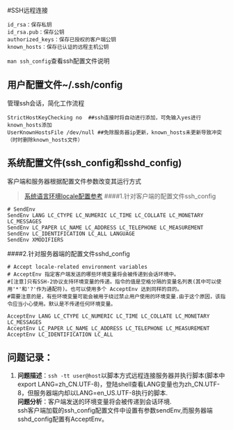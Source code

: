 #SSH远程连接


    id_rsa：保存私钥
    id_rsa.pub：保存公钥
    authorized_keys：保存已授权的客户端公钥
    known_hosts：保存已认证的远程主机公钥

`man ssh_config`查看ssh配置文件说明<br>

用户配置文件~/.ssh/config
---------------------
管理ssh会话，简化工作流程
```
StrictHostKeyChecking no  ##ssh连接时将自动进行添加，可免输入yes进行known_hosts添加
UserKnownHostsFile /dev/null ##免除服务器ip更新，known_hosts未更新导致冲突（时时删除known_hosts文件）
```

系统配置文件(ssh_config和sshd_config)
---------------
客户端和服务器根据配置文件参数改变其运行方式

> [系统语言环境locale配置参考](../env/locale.md)
####1.针对客户端的配置文件ssh_config
```
# SendEnv
SendEnv LANG LC_CTYPE LC_NUMERIC LC_TIME LC_COLLATE LC_MONETARY LC_MESSAGES
SendEnv LC_PAPER LC_NAME LC_ADDRESS LC_TELEPHONE LC_MEASUREMENT
SendEnv LC_IDENTIFICATION LC_ALL LANGUAGE
SendEnv XMODIFIERS
```

####2.针对服务器端的配置文件sshd_config
```
# Accept locale-related environment variables
# AcceptEnv 指定客户端发送的哪些环境变量将会被传递到会话环境中。
#[注意]只有SSH-2协议支持环境变量的传递。指令的值是空格分隔的变量名列表(其中可以使用'*'和'?'作为通配符)。也可以使用多个 AcceptEnv 达到同样的目的。
#需要注意的是，有些环境变量可能会被用于绕过禁止用户使用的环境变量.由于这个原因，该指令应当小心使用。默认是不传递任何环境变量。

AcceptEnv LANG LC_CTYPE LC_NUMERIC LC_TIME LC_COLLATE LC_MONETARY LC_MESSAGES
AcceptEnv LC_PAPER LC_NAME LC_ADDRESS LC_TELEPHONE LC_MEASUREMENT
AcceptEnv LC_IDENTIFICATION LC_ALL
```


**问题记录**：
-------------
1. **问题描述**：`ssh -tt user@host`以脚本方式远程连接服务器并执行脚本(脚本中export LANG=zh_CN.UTF-8)，登陆shell查看LANG变量也为zh_CN.UTF-8，但服务器端内却以LANG=en_US.UTF-8执行的脚本.<br>
  **问题分析**：客户端发送的环境变量将会被传递到会话环境.<br>
  ssh客户端加载的ssh_config配置文件中设置有参数sendEnv,而服务器端sshd_config配置有AcceptEnv。
